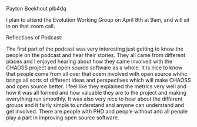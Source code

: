 Payton Boekhout
plb4dq

I plan to attend the Evolution Working Group on April 8th at 9am, and will sit in on that zoom call.

Reflections of Podcast:

The first part of the podcast was very interesting just getting to know the people on the podcast and hear their stories. They all came from different places and I enjoyed hearing about how they came involved with the CHAOSS project and open source software as a whole. It is nice to know that people come from all over that coem involved with open source whihc brings all sorts of different ideas and perspectives which will make CHAOSS and open source better. I feel like they explained the metrics very well and how it was all formed and how valuable they are to the project and making everything run smoothly. It was also very nice to hear about the different groups and it fairly simple to understand and anyone can understand and get involved. There are people with PHD and people without and all people play a part in improving open source software.
